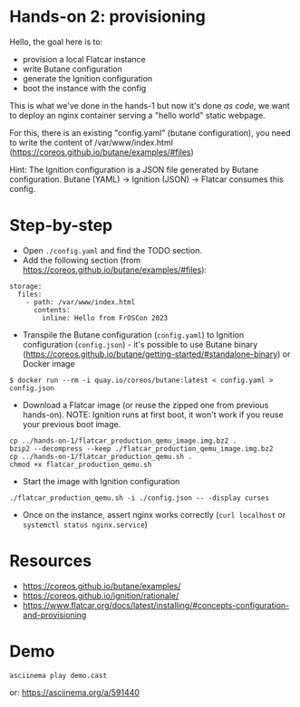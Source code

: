 # Hands-on 2: provisioning

Hello, the goal here is to:
* provision a local Flatcar instance
* write Butane configuration
* generate the Ignition configuration
* boot the instance with the config

This is what we've done in the hands-1 but now it's done _as code_, we want to deploy an nginx container serving a "hello world" static webpage.

For this, there is an existing "config.yaml" (butane configuration), you need to write the content of /var/www/index.html (https://coreos.github.io/butane/examples/#files)

Hint: The Ignition configuration is a JSON file generated by Butane configuration. Butane (YAML) -> Ignition (JSON) -> Flatcar consumes this config.

# Step-by-step

* Open `./config.yaml` and find the TODO section.
* Add the following section (from https://coreos.github.io/butane/examples/#files):
```
storage:
  files:
    - path: /var/www/index.html
      contents:
        inline: Hello from FrOSCon 2023
```
* Transpile the Butane configuration (`config.yaml`) to Ignition configuration (`config.json`) - it's possible to use Butane binary (https://coreos.github.io/butane/getting-started/#standalone-binary) or Docker image
```
$ docker run --rm -i quay.io/coreos/butane:latest < config.yaml > config.json
```
* Download a Flatcar image (or reuse the zipped one from previous hands-on). NOTE: Ignition runs at first boot, it won't work if you reuse your previous boot image.
```
cp ../hands-on-1/flatcar_production_qemu_image.img.bz2 .
bzip2 --decompress --keep ./flatcar_production_qemu_image.img.bz2
cp ../hands-on-1/flatcar_production_qemu.sh .
chmod +x flatcar_production_qemu.sh
```
* Start the image with Ignition configuration
```
./flatcar_production_qemu.sh -i ./config.json -- -display curses
```
* Once on the instance, assert nginx works correctly (`curl localhost` or `systemctl status nginx.service`)

# Resources

* https://coreos.github.io/butane/examples/
* https://coreos.github.io/ignition/rationale/
* https://www.flatcar.org/docs/latest/installing/#concepts-configuration-and-provisioning

# Demo

```
asciinema play demo.cast
```
or: https://asciinema.org/a/591440
